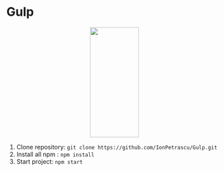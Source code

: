 # Gulp
<p align="center">
    <img height="257" width="114" src="https://raw.githubusercontent.com/gulpjs/artwork/master/gulp-2x.png">
</p>

1. Clone repository: `git clone https://github.com/IonPetrascu/Gulp.git`
2. Install all npm : `npm install`
3. Start project: `npm start`
